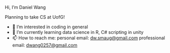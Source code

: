 Hi, I’m Daniel Wang

Planning to take CS at UofG!

- 👀 I’m interested in coding in general
- 🌱 I’m currently learning data science in R, C# scripting in unity
- 📫 How to reach me: personal email: dw.smaug@gmail.com
                      professional email: dwang0257@gmail.com

<!---
DanWang725/DanWang725 is a ✨ special ✨ repository because its `README.md` (this file) appears on your GitHub profile.
You can click the Preview link to take a look at your changes.
--->
